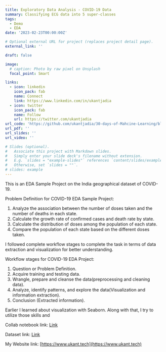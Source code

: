 ```yaml
---
title: Exploratory Data Analysis - COVID-19 Data
summary: Classifying ECG data into 5 super-classes 
tags:
  - Demo
  - EDA
date: '2023-02-23T00:00:00Z'

# Optional external URL for project (replaces project detail page).
external_link: ''

draft: false

image:
  # caption: Photo by raw pixel on Unsplash
  focal_point: Smart

links:
  - icon: linkedin
    icon_pack: fab
    name: Connect
    link: https://www.linkedin.com/in/ukantjadia    
  - icon: twitter
    icon_pack: fab
    name: Follow
    url: https://twitter.com/ukantjadia
url_code: 'https://github.com/ukantjadia/30-days-of-Mahcine-Learning/blob/Main/DAY-19/COVID-19%20EDA%20Sample%20Project.ipynb'
url_pdf: ''
url_slides: ''
url_video: ''

# Slides (optional).
#   Associate this project with Markdown slides.
#   Simply enter your slide deck's filename without extension.
#   E.g. `slides = "example-slides"` references `content/slides/example-slides.md`.
#   Otherwise, set `slides = ""`.
# slides: example
---
```



This is an EDA Sample Project on the India geographical dataset of COVID-19.

Problem Definition for COVID-19 EDA Sample Project:

1. Analyze the association between the number of doses taken and the number of deaths in each state.
2. Calculate the growth rate of confirmed cases and death rate by state.
3. Calculate the distribution of doses among the population of each state.
4. Compare the population of each state based on the different doses taken.

I followed complete workflow stages to complete the task in terms of data extraction and visualization for better understanding.

Workflow stages for COVID-19 EDA Project:

1. Question or Problem Definition.
2. Acquire training and testing data.
3. Wrangle, prepare and cleanse the data(preprocessing and cleaning data).
4. Analyze, identify patterns, and explore the data(Visualization and information extraction).
5. Conclusion (Extracted information).

Earlier I learned about visualization with Seaborn. Along with that, I try to utilize those skills and

Collab notebook link: [Link](https://colab.research.google.com/drive/1XGbvb6vHTmOpxEebnkjjiewxd1P6M5Tw?usp=sharing)

Dataset link: [Link](https://lnkd.in/dh--vGh2)

My Website link: [https://www.ukant.tech](https://www.ukant.tech)
